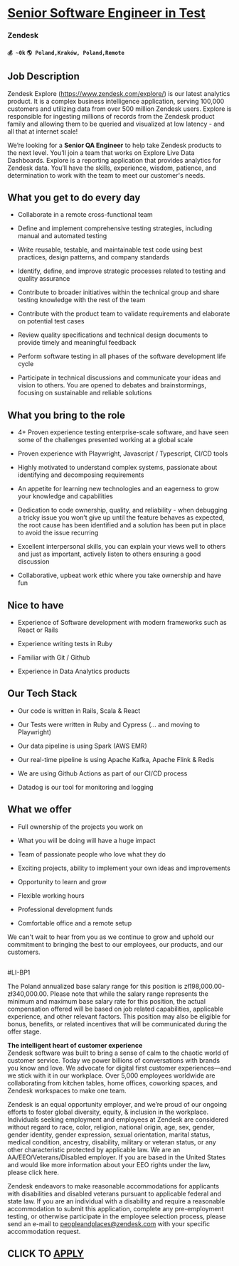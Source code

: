 # [Senior Software Engineer in Test](https://www.remotewlb.com/apply/senior-software-engineer-in-test-52796)  
### Zendesk  
#### `💰 ~0k` `🌎 Poland,Kraków, Poland,Remote`  

## Job Description

Zendesk Explore (https://www.zendesk.com/explore/) is our latest analytics product. It is a complex business intelligence application, serving 100,000 customers and utilizing data from over 500 million Zendesk users. Explore is responsible for ingesting millions of records from the Zendesk product family and allowing them to be queried and visualized at low latency \- and all that at internet scale!

We’re looking for a **Senior QA Engineer** to help take Zendesk products to the next level. You’ll join a team that works on Explore Live Data Dashboards. Explore is a reporting application that provides analytics for Zendesk data. You’ll have the skills, experience, wisdom, patience, and determination to work with the team to meet our customer's needs.  

## **What you get to do every day**

  * Collaborate in a remote cross-functional team

  * Define and implement comprehensive testing strategies, including manual and automated testing

  * Write reusable, testable, and maintainable test code using best practices, design patterns, and company standards

  * Identify, define, and improve strategic processes related to testing and quality assurance

  * Contribute to broader initiatives within the technical group and share testing knowledge with the rest of the team

  * Contribute with the product team to validate requirements and elaborate on potential test cases

  * Review quality specifications and technical design documents to provide timely and meaningful feedback

  * Perform software testing in all phases of the software development life cycle

  * Participate in technical discussions and communicate your ideas and vision to others. You are opened to debates and brainstormings, focusing on sustainable and reliable solutions

##  **What you bring to the role**

  * 4+ Proven experience testing enterprise-scale software, and have seen some of the challenges presented working at a global scale

  * Proven experience with Playwright, Javascript / Typescript, CI/CD tools

  * Highly motivated to understand complex systems, passionate about identifying and decomposing requirements

  * An appetite for learning new technologies and an eagerness to grow your knowledge and capabilities

  * Dedication to code ownership, quality, and reliability - when debugging a tricky issue you won’t give up until the feature behaves as expected, the root cause has been identified and a solution has been put in place to avoid the issue recurring

  * Excellent interpersonal skills, you can explain your views well to others and just as important, actively listen to others ensuring a good discussion

  * Collaborative, upbeat work ethic where you take ownership and have fun

##  **Nice to have**

  * Experience of Software development with modern frameworks such as React or Rails

  * Experience writing tests in Ruby

  * Familiar with Git / Github

  * Experience in Data Analytics products

##  **Our Tech Stack**

  * Our code is written in Rails, Scala & React

  * Our Tests were written in Ruby and Cypress (... and moving to Playwright) 

  * Our data pipeline is using Spark (AWS EMR)

  * Our real-time pipeline is using Apache Kafka, Apache Flink & Redis

  * We are using Github Actions as part of our CI/CD process

  * Datadog is our tool for monitoring and logging    

## **What we offer**

  * Full ownership of the projects you work on

  * What you will be doing will have a huge impact

  * Team of passionate people who love what they do

  * Exciting projects, ability to implement your own ideas and improvements

  * Opportunity to learn and grow

  * Flexible working hours

  * Professional development funds

  * Comfortable office and a remote setup

We can't wait to hear from you as we continue to grow and uphold our commitment to bringing the best to our employees, our products, and our customers.

##

#LI-BP1

The Poland annualized base salary range for this position is zł198,000.00-zł340,000.00. Please note that while the salary range represents the minimum and maximum base salary rate for this position, the actual compensation offered will be based on job related capabilities, applicable experience, and other relevant factors. This position may also be eligible for bonus, benefits, or related incentives that will be communicated during the offer stage.

 **The intelligent heart of customer experience**  
Zendesk software was built to bring a sense of calm to the chaotic world of customer service. Today we power billions of conversations with brands you know and love. We advocate for digital first customer experiences—and we stick with it in our workplace. Over 5,000 employees worldwide are collaborating from kitchen tables, home offices, coworking spaces, and Zendesk workspaces to make one team.

Zendesk is an equal opportunity employer, and we’re proud of our ongoing efforts to foster global diversity, equity, & inclusion in the workplace. Individuals seeking employment and employees at Zendesk are considered without regard to race, color, religion, national origin, age, sex, gender, gender identity, gender expression, sexual orientation, marital status, medical condition, ancestry, disability, military or veteran status, or any other characteristic protected by applicable law. We are an AA/EEO/Veterans/Disabled employer. If you are based in the United States and would like more information about your EEO rights under the law, please click here.

Zendesk endeavors to make reasonable accommodations for applicants with disabilities and disabled veterans pursuant to applicable federal and state law. If you are an individual with a disability and require a reasonable accommodation to submit this application, complete any pre-employment testing, or otherwise participate in the employee selection process, please send an e-mail to peopleandplaces@zendesk.com with your specific accommodation request.

  
## CLICK TO [APPLY](https://www.remotewlb.com/apply/senior-software-engineer-in-test-52796)


